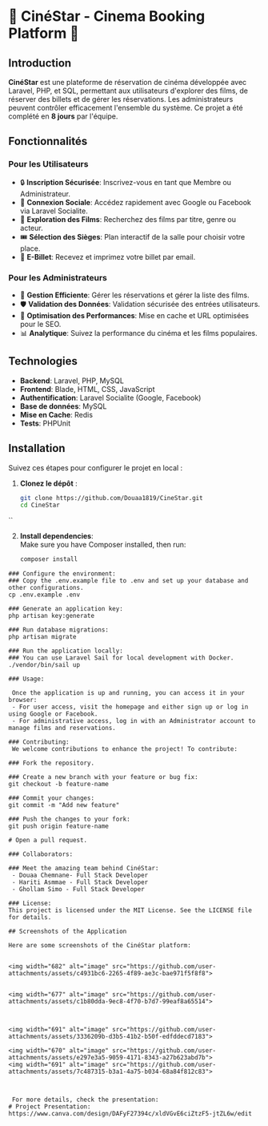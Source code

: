# 🎥 CinéStar - Cinema Booking Platform 🎥

## Introduction

**CinéStar** est une plateforme de réservation de cinéma développée avec Laravel, PHP, et SQL, permettant aux utilisateurs d'explorer des films, de réserver des billets et de gérer les réservations. Les administrateurs peuvent contrôler efficacement l'ensemble du système. Ce projet a été complété en **8 jours** par l'équipe.


## Fonctionnalités

### Pour les Utilisateurs
- 🔒 **Inscription Sécurisée**: Inscrivez-vous en tant que Membre ou Administrateur.
- 🌟 **Connexion Sociale**: Accédez rapidement avec Google ou Facebook via Laravel Socialite.
- 🎥 **Exploration des Films**: Recherchez des films par titre, genre ou acteur.
- 🎟️ **Sélection des Sièges**: Plan interactif de la salle pour choisir votre place.
- 📧 **E-Billet**: Recevez et imprimez votre billet par email.

### Pour les Administrateurs
- 🚀 **Gestion Efficiente**: Gérer les réservations et gérer la liste des films.
- 🛡️ **Validation des Données**: Validation sécurisée des entrées utilisateurs.
- 🔄 **Optimisation des Performances**: Mise en cache et URL optimisées pour le SEO.
- 📊 **Analytique**: Suivez la performance du cinéma et les films populaires.

## Technologies
- **Backend**: Laravel, PHP, MySQL
- **Frontend**: Blade, HTML, CSS, JavaScript
- **Authentification**: Laravel Socialite (Google, Facebook)
- **Base de données**: MySQL
- **Mise en Cache**: Redis
- **Tests**: PHPUnit

## Installation

Suivez ces étapes pour configurer le projet en local :

1. **Clonez le dépôt** :
   ```bash
   git clone https://github.com/Douaa1819/CineStar.git
   cd CineStar

``

2. **Install dependencies**:  
   Make sure you have Composer installed, then run:
   ```bash
   composer install
````
### Configure the environment:
### Copy the .env.example file to .env and set up your database and other configurations.
cp .env.example .env

### Generate an application key:
php artisan key:generate

### Run database migrations:
php artisan migrate

### Run the application locally:
### You can use Laravel Sail for local development with Docker.
./vendor/bin/sail up

### Usage:

 Once the application is up and running, you can access it in your browser:
 - For user access, visit the homepage and either sign up or log in using Google or Facebook.
 - For administrative access, log in with an Administrator account to manage films and reservations.

### Contributing:
 We welcome contributions to enhance the project! To contribute:

### Fork the repository.

### Create a new branch with your feature or bug fix:
git checkout -b feature-name

### Commit your changes:
git commit -m "Add new feature"

### Push the changes to your fork:
git push origin feature-name

# Open a pull request.

### Collaborators:

### Meet the amazing team behind CinéStar:
 - Douaa Chemnane- Full Stack Developer
 - Hariti Asmmae - Full Stack Developer
 - Ghollam Simo - Full Stack Developer

### License:
This project is licensed under the MIT License. See the LICENSE file for details.

## Screenshots of the Application

Here are some screenshots of the CinéStar platform:


<img width="682" alt="image" src="https://github.com/user-attachments/assets/c4931bc6-2265-4f89-ae3c-bae971f5f8f8">


<img width="677" alt="image" src="https://github.com/user-attachments/assets/c1b80dda-9ec8-4f70-b7d7-99eaf8a65514">



<img width="691" alt="image" src="https://github.com/user-attachments/assets/3336209b-d3b5-41b2-b50f-edfddecd7183">

<img width="670" alt="image" src="https://github.com/user-attachments/assets/e297e3a5-9059-4171-8343-a27b623abd7b">
<img width="691" alt="image" src="https://github.com/user-attachments/assets/7c487315-b3a1-4a75-b034-68a84f812c83">



 For more details, check the presentation:
# Project Presentation: 
https://www.canva.com/design/DAFyF27394c/xldVGvE6ciZtzF5-jtZL6w/edit
